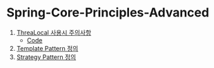 # Spring-Core-Principles-Advanced

1. [ThreaLocal 사용시 주의사항](https://github.com/dukbong/Spring-Core-Principles-Advanced/blob/main/src/main/java/hello/advanced/trace/logtrace/ThreadLocal_%EC%82%AC%EC%9A%A9%EC%8B%9C_%EC%A3%BC%EC%9D%98%EC%82%AC%ED%95%AD.md)
   - [Code](https://github.com/dukbong/Spring-Core-Principles-Advanced/blob/main/src/test/java/hello/advanced/personal/threadlocal/ThreadLocalRemoveTest.java)
2. [Template Pattern 정의](https://github.com/dukbong/Spring-Core-Principles-Advanced/blob/main/src/main/java/hello/advanced/trace/template/Template_Pattern_%EC%9D%98%EB%8F%84.md)
3. [Strategy Pattern 정의]()
